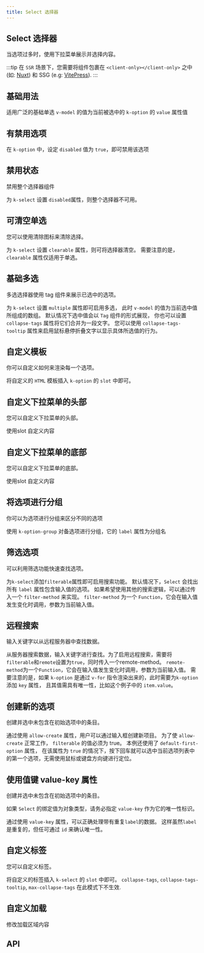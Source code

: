 ```yaml
---
title: Select 选择器
---
```


## Select 选择器

当选项过多时，使用下拉菜单展示并选择内容。

:::tip
在 `SSR` 场景下，您需要将组件包裹在 `<client-only></client-only>` 之中 (如: [Nuxt](https://nuxtjs.org/)) 和 SSG (e.g: [VitePress](https://vitepress.vuejs.org/)).
:::

## 基础用法

适用广泛的基础单选 `v-model` 的值为当前被选中的 `k-option` 的 `value` 属性值

<preview path="./def.vue" />

## 有禁用选项

在 `k-option` 中，设定 `disabled` 值为 `true`，即可禁用该选项

<preview path="./disabledOptionSelect.vue" />

## 禁用状态

禁用整个选择器组件

为 `k-select` 设置 `disabled`属性，则整个选择器不可用。

<preview path="./disabledSelect.vue" />

## 可清空单选

您可以使用清除图标来清除选择。

为 `k-select` 设置 `clearable` 属性，则可将选择器清空。 需要注意的是，`clearable` 属性仅适用于单选。

<preview path="./clearableSelect.vue" />

## 基础多选

多选选择器使用 tag 组件来展示已选中的选项。

为 `k-select` 设置 `multiple` 属性即可启用多选， 此时 `v-model` 的值为当前选中值所组成的数组。 默认情况下选中值会以 `Tag` 组件的形式展现， 你也可以设置 `collapse-tags` 属性将它们合并为一段文字。 您可以使用 `collapse-tags-tooltip` 属性来启用鼠标悬停折叠文字以显示具体所选值的行为。

<preview path="./multipleSelect.vue" />

## 自定义模板

你可以自定义如何来渲染每一个选项。

将自定义的 `HTML` 模板插入 `k-option` 的 `slot` 中即可。

<preview path="./customTemplateSelect.vue" />

## 自定义下拉菜单的头部

您可以自定义下拉菜单的头部。

使用slot 自定义内容

<preview path="./customHeaderSelect.vue" />

## 自定义下拉菜单的底部

您可以自定义下拉菜单的底部。

使用slot 自定义内容

<preview path="./customFooterSelect.vue" />

## 将选项进行分组

你可以为选项进行分组来区分不同的选项

使用 `k-option-group` 对备选项进行分组，它的 `label` 属性为分组名

<preview path="./groupSelect.vue" />

## 筛选选项

可以利用筛选功能快速查找选项。

为`k-select`添加`filterable`属性即可启用搜索功能。 默认情况下，`Select` 会找出所有 `label` 属性包含输入值的选项。 如果希望使用其他的搜索逻辑，可以通过传入一个 `filter-method` 来实现。 `filter-method` 为一个 `Function`，它会在输入值发生变化时调用，参数为当前输入值。

<preview path="./filterableSelect.vue" />

## 远程搜索

输入关键字以从远程服务器中查找数据。

从服务器搜索数据，输入关键字进行查找。为了启用远程搜索，需要将`filterable`和`remote`设置为`true`，同时传入一个remote-method。 `remote-method`为一个`Function`，它会在输入值发生变化时调用，参数为当前输入值。 需要注意的是，如果 `k-option` 是通过 `v-for` 指令渲染出来的，此时需要为`k-option` 添加 `key` 属性， 且其值需具有唯一性，比如这个例子中的 `item.value`。

<preview path="./remoteSelect.vue" />

## 创建新的选项

创建并选中未包含在初始选项中的条目。

通过使用 `allow-create` 属性，用户可以通过输入框创建新项目。 为了使 `allow-create` 正常工作， `filterable` 的值必须为 true。 本例还使用了 `default-first-option` 属性， 在该属性为 `true` 的情况下，按下回车就可以选中当前选项列表中的第一个选项，无需使用鼠标或键盘方向键进行定位。

<preview path="./createSelect.vue" />

## 使用值键 value-key 属性

创建并选中未包含在初始选项中的条目。

如果 `Select` 的绑定值为对象类型，请务必指定 `value-key` 作为它的唯一性标识。

通过使用 `value-key` 属性，可以正确处理带有重复`label`的数据。 这样虽然`label` 是重复的，但任可通过 `id` 来确认唯一性。

<preview path="./valueKeySelect.vue" />

## 自定义标签

您可以自定义标签。

将自定义的标签插入 `k-select` 的 `slot` 中即可。 `collapse-tags`, `collapse-tags-tooltip`, `max-collapse-tags` 在此模式下不生效.

<preview path="./customTagSelect.vue" />

## 自定义加载

修改加载区域内容

<preview path="./customLoadingSelect.vue" />

## API

<API src="./select.json" lang="zh"></API>

<API src="./option.json" lang="zh"></API>

<API src="./option_group.json" lang="zh"></API>
